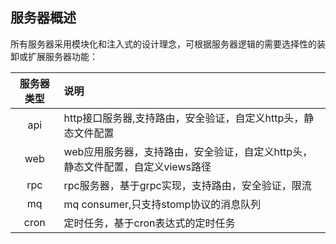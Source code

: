 ## 服务器概述
所有服务器采用模块化和注入式的设计理念，可根据服务器逻辑的需要选择性的装卸或扩展服务器功能：

|服务器类型|说明|
|:------:|:------|
|api|http接口服务器,支持路由，安全验证，自定义http头，静态文件配置|
|web|web应用服务器，支持路由，安全验证，自定义http头，静态文件配置，自定义views路径|
|rpc|rpc服务器，基于grpc实现，支持路由，安全验证，限流|
|mq|mq consumer,只支持stomp协议的消息队列|
|cron|定时任务，基于cron表达式的定时任务|